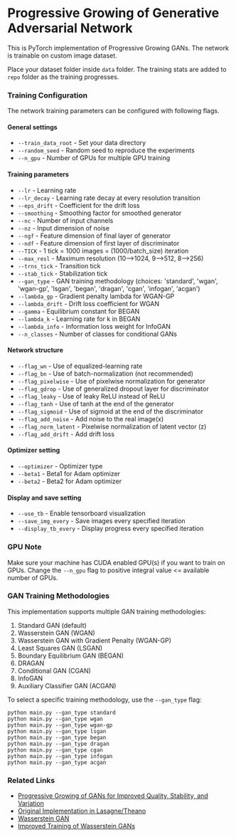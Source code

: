 # Progressive Growing of Generative Adversarial Network

This is PyTorch implementation of Progressive Growing GANs. The network is trainable on custom image dataset. 

Place your dataset folder inside `data` folder. The training stats are added to `repo` folder as the training progresses.

### Training Configuration

The network training parameters can be configured with following flags.

#### General settings

- `--train_data_root` - Set your data directory
- `--random_seed` - Random seed to reproduce the experiments
- `--n_gpu` - Number of GPUs for multiple GPU training

#### Training parameters

- `--lr` - Learning rate
- `--lr_decay` - Learning rate decay at every resolution transition
- `--eps_drift` - Coefficient for the drift loss
- `--smoothing` - Smoothing factor for smoothed generator
- `--nc` - Number of input channels
- `--nz` - Input dimension of noise
- `--ngf` - Feature dimension of final layer of generator
- `--ndf` - Feature dimension of first layer of discriminator
- `--TICK` - 1 tick = 1000 images = (1000/batch_size) iteration
- `--max_resl` - Maximum resolution (10-->1024, 9-->512, 8-->256)
- `--trns_tick` - Transition tick
- `--stab_tick` - Stabilization tick
- `--gan_type` - GAN training methodology (choices: 'standard', 'wgan', 'wgan-gp', 'lsgan', 'began', 'dragan', 'cgan', 'infogan', 'acgan')
- `--lambda_gp` - Gradient penalty lambda for WGAN-GP
- `--lambda_drift` - Drift loss coefficient for WGAN
- `--gamma` - Equilibrium constant for BEGAN
- `--lambda_k` - Learning rate for k in BEGAN
- `--lambda_info` - Information loss weight for InfoGAN
- `--n_classes` - Number of classes for conditional GANs

#### Network structure

- `--flag_wn` - Use of equalized-learning rate
- `--flag_bn` - Use of batch-normalization (not recommended)
- `--flag_pixelwise` - Use of pixelwise normalization for generator
- `--flag_gdrop` - Use of generalized dropout layer for discriminator
- `--flag_leaky` - Use of leaky ReLU instead of ReLU
- `--flag_tanh` - Use of tanh at the end of the generator
- `--flag_sigmoid` - Use of sigmoid at the end of the discriminator
- `--flag_add_noise` - Add noise to the real image(x)
- `--flag_norm_latent` - Pixelwise normalization of latent vector (z)
- `--flag_add_drift` - Add drift loss

#### Optimizer setting

- `--optimizer` - Optimizer type
- `--beta1` - Beta1 for Adam optimizer
- `--beta2` - Beta2 for Adam optimizer

#### Display and save setting

- `--use_tb` - Enable tensorboard visualization
- `--save_img_every` - Save images every specified iteration
- `--display_tb_every` - Display progress every specified iteration

### GPU Note

Make sure your machine has CUDA enabled GPU(s) if you want to train on GPUs. Change the `--n_gpu` flag to positive integral value <= available number of GPUs.

### GAN Training Methodologies

This implementation supports multiple GAN training methodologies:

1. Standard GAN (default)
2. Wasserstein GAN (WGAN)
3. Wasserstein GAN with Gradient Penalty (WGAN-GP)
4. Least Squares GAN (LSGAN)
5. Boundary Equilibrium GAN (BEGAN)
6. DRAGAN
7. Conditional GAN (CGAN)
8. InfoGAN
9. Auxiliary Classifier GAN (ACGAN)

To select a specific training methodology, use the `--gan_type` flag:

```
python main.py --gan_type standard
python main.py --gan_type wgan
python main.py --gan_type wgan-gp
python main.py --gan_type lsgan
python main.py --gan_type began
python main.py --gan_type dragan
python main.py --gan_type cgan
python main.py --gan_type infogan
python main.py --gan_type acgan
```

### Related Links

- [Progressive Growing of GANs for Improved Quality, Stability, and Variation](https://arxiv.org/abs/1710.10196)
- [Original Implementation in Lasagne/Theano](https://github.com/tkarras/progressive_growing_of_gans)
- [Wasserstein GAN](https://arxiv.org/abs/1701.07875)
- [Improved Training of Wasserstein GANs](https://arxiv.org/abs/1704.00028)